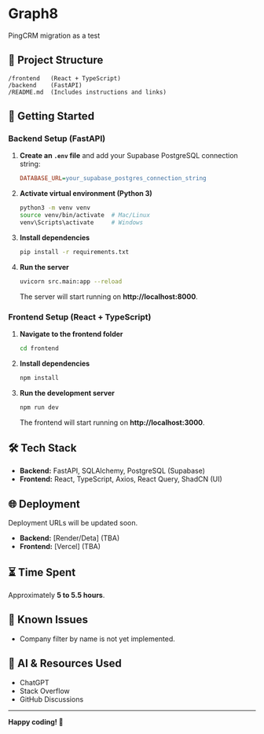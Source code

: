 # Graph8 

PingCRM migration as a test

## 📂 Project Structure
```
/frontend   (React + TypeScript)
/backend    (FastAPI)
/README.md  (Includes instructions and links)
```

## 🚀 Getting Started

### Backend Setup (FastAPI)

1. **Create an `.env` file** and add your Supabase PostgreSQL connection string:
   ```ini
   DATABASE_URL=your_supabase_postgres_connection_string
   ```

2. **Activate virtual environment (Python 3)**
   ```bash
   python3 -m venv venv
   source venv/bin/activate  # Mac/Linux
   venv\Scripts\activate     # Windows
   ```

3. **Install dependencies**
   ```bash
   pip install -r requirements.txt
   ```

4. **Run the server**
   ```bash
   uvicorn src.main:app --reload
   ```

   The server will start running on **http://localhost:8000**.

### Frontend Setup (React + TypeScript)

1. **Navigate to the frontend folder**
   ```bash
   cd frontend
   ```

2. **Install dependencies**
   ```bash
   npm install
   ```

3. **Run the development server**
   ```bash
   npm run dev
   ```

   The frontend will start running on **http://localhost:3000**.

## 🛠️ Tech Stack
- **Backend:** FastAPI, SQLAlchemy, PostgreSQL (Supabase)
- **Frontend:** React, TypeScript, Axios, React Query, ShadCN (UI)

## 🌐 Deployment
Deployment URLs will be updated soon.

- **Backend:** [Render/Deta] (TBA)
- **Frontend:** [Vercel] (TBA)

## ⏳ Time Spent
Approximately **5 to 5.5 hours**.

## 🔧 Known Issues
- Company filter by name is not yet implemented.

## 🤖 AI & Resources Used
- ChatGPT
- Stack Overflow
- GitHub Discussions

---
**Happy coding! 🚀**

